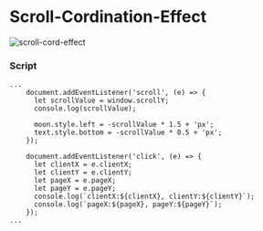 # Scroll-Cordination-Effect

![scroll-cord-effect](https://user-images.githubusercontent.com/83178592/189028880-83c1240d-cb94-4f78-88e1-ec5975bdc717.gif)

### Script

```
...
    document.addEventListener('scroll', (e) => {
      let scrollValue = window.scrollY;
      console.log(scrollValue);

      moon.style.left = -scrollValue * 1.5 + 'px';
      text.style.bottom = -scrollValue * 0.5 + 'px';
    });

    document.addEventListener('click', (e) => {
      let clientX = e.clientX;
      let clientY = e.clientY;
      let pageX = e.pageX;
      let pageY = e.pageY;
      console.log(`clientX:${clientX}, clientY:${clientY}`);
      console.log(`pageX:${pageX}, pageY:${pageY}`);
    });
...
```
